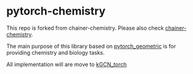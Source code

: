 # pytorch-chemistry

This repo is forked from chainer-chemistry. Please also check [chainer-chemistry](https://github.com/pfnet-research/chainer-chemistry).

The main purpose of this library based on [pytorch_geometric](https://github.com/rusty1s/pytorch_geometric) is for providing chemistry and biology tasks.

All implementation will are move to [kGCN_torch](https://github.com/clinfo/kGCN_torch)
